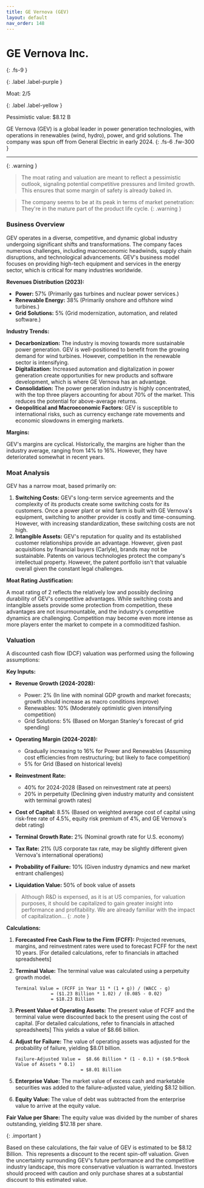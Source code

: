 ```yaml
---
title: GE Vernova (GEV)
layout: default
nav_order: 148
---
```


# GE Vernova Inc.
{: .fs-9 }

{: .label .label-purple }

Moat: 2/5

{: .label .label-yellow }

Pessimistic value: $8.12 B

GE Vernova (GEV) is a global leader in power generation technologies, with operations in renewables (wind, hydro), power, and grid solutions. The company was spun off from General Electric in early 2024.
{: .fs-6 .fw-300 }

---

{: .warning } 
>The moat rating and valuation are meant to reflect a pessimistic outlook, signaling potential competitive pressures and limited growth. This ensures that some margin of safety is already baked in.

> The company seems to be at its peak in terms of market penetration: They're in the mature part of the product life cycle. {: .warning }

### Business Overview

GEV operates in a diverse, competitive, and dynamic global industry undergoing significant shifts and transformations. The company faces numerous challenges, including macroeconomic headwinds, supply chain disruptions, and technological advancements. GEV's business model focuses on providing high-tech equipment and services in the energy sector, which is critical for many industries worldwide.

**Revenues Distribution (2023):**

* **Power:** 57% (Primarily gas turbines and nuclear power services.)
* **Renewable Energy:** 38% (Primarily onshore and offshore wind turbines.)
* **Grid Solutions:** 5% (Grid modernization, automation, and related software.)

**Industry Trends:**

* **Decarbonization:** The industry is moving towards more sustainable power generation. GEV is well-positioned to benefit from the growing demand for wind turbines. However, competition in the renewable sector is intensifying.
* **Digitalization:** Increased automation and digitalization in power generation create opportunities for new products and software development, which is where GE Vernova has an advantage.  
* **Consolidation:** The power generation industry is highly concentrated, with the top three players accounting for about 70% of the market. This reduces the potential for above-average returns.
* **Geopolitical and Macroeconomic Factors:** GEV is susceptible to international risks, such as currency exchange rate movements and economic slowdowns in emerging markets.

**Margins:**

GEV's margins are cyclical. Historically, the margins are higher than the industry average, ranging from 14% to 16%. However, they have deteriorated somewhat in recent years.

### Moat Analysis

GEV has a narrow moat, based primarily on:

1. **Switching Costs:** GEV's long-term service agreements and the complexity of its products create some switching costs for its customers. Once a power plant or wind farm is built with GE Vernova's equipment, switching to another provider is costly and time-consuming. However, with increasing standardization, these switching costs are not high.
2. **Intangible Assets:** GEV's reputation for quality and its established customer relationships provide an advantage. However, given past acquisitions by financial buyers (Carlyle), brands may not be sustainable. Patents on various technologies protect the company's intellectual property. However, the patent portfolio isn't that valuable overall given the constant legal challenges.

**Moat Rating Justification:**

A moat rating of 2 reflects the relatively low and possibly declining durability of GEV's competitive advantages. While switching costs and intangible assets provide some protection from competition, these advantages are not insurmountable, and the industry's competitive dynamics are challenging. Competition may become even more intense as more players enter the market to compete in a commoditized fashion.

### Valuation

A discounted cash flow (DCF) valuation was performed using the following assumptions:

**Key Inputs:**

* **Revenue Growth (2024-2028):**
  * Power: 2% (In line with nominal GDP growth and market forecasts; growth should increase as macro conditions improve)
  * Renewables: 10% (Moderately optimistic given intensifying competition)
  * Grid Solutions: 5% (Based on Morgan Stanley's forecast of grid spending)

* **Operating Margin (2024-2028):**
  * Gradually increasing to 16% for Power and Renewables (Assuming cost efficiencies from restructuring; but likely to face competition)
  * 5% for Grid (Based on historical levels)

* **Reinvestment Rate:**
  * 40% for 2024-2028 (Based on reinvestment rate at peers)
  * 20% in perpetuity (Declining given industry maturity and consistent with terminal growth rates)
* **Cost of Capital:** 8.5% (Based on weighted average cost of capital using risk-free rate of 4.5%, equity risk premium of 4%, and GE Vernova's debt rating)
* **Terminal Growth Rate:** 2% (Nominal growth rate for U.S. economy)
* **Tax Rate:** 21% (US corporate tax rate, may be slightly different given Vernova's international operations)
* **Probability of Failure:** 10% (Given industry dynamics and new market entrant challenges)
* **Liquidation Value:** 50% of book value of assets

> Although R&D is expensed, as it is at US companies, for valuation purposes, it should be capitalized to gain greater insight into performance and profitability. We are already familiar with the impact of capitalization... {: .note }

**Calculations:**

1. **Forecasted Free Cash Flow to the Firm (FCFF):**  Projected revenues, margins, and reinvestment rates were used to forecast FCFF for the next 10 years. [For detailed calculations, refer to financials in attached spreadsheets]

2. **Terminal Value:** The terminal value was calculated using a perpetuity growth model.

   ```
   Terminal Value = (FCFF in Year 11 * (1 + g)) / (WACC - g)
                = ($1.23 Billion * 1.02) / (0.085 - 0.02)
                = $18.23 Billion
   ```

3. **Present Value of Operating Assets:** The present value of FCFF and the terminal value were discounted back to the present using the cost of capital. [For detailed calculations, refer to financials in attached spreadsheets] This yields a value of $8.66 billion.

4. **Adjust for Failure:** The value of operating assets was adjusted for the probability of failure, yielding $8.01 billion.

   ```
   Failure-Adjusted Value =  $8.66 Billion * (1 - 0.1) + ($0.5*Book Value of Assets * 0.1) 
                           = $8.01 Billion
   ```

5. **Enterprise Value:** The market value of excess cash and marketable securities was added to the failure-adjusted value, yielding $8.12 billion.

6. **Equity Value:** The value of debt was subtracted from the enterprise value to arrive at the equity value.

**Fair Value per Share:** The equity value was divided by the number of shares outstanding, yielding $12.18 per share. 

{: .important }

Based on these calculations, the fair value of GEV is estimated to be $8.12 Billion.  This represents a discount to the recent spin-off valuation. Given the uncertainty surrounding GEV's future performance and the competitive industry landscape, this more conservative valuation is warranted. Investors should proceed with caution and only purchase shares at a substantial discount to this estimated value.